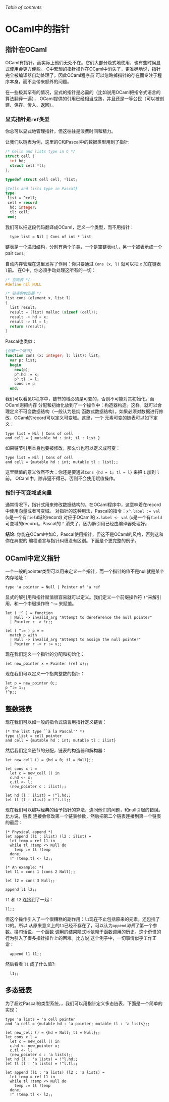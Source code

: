 <!-- ((! set OCaml中的指针 !)) ((! set learn !)) -->

*Table of contents*

# OCaml中的指针

## 指针在OCaml
OCaml有指针，而实际上他们无处不在。它们大部分隐式地使用，也有些时候显式使用会更方便些。
C中繁琐的指针操作在OCaml中消失了，更准确地说，指针完全被编译器自动处理了，因此OCaml程序员
可以忽略掉指针的存在而专注于程序本身，而不会带来额外的问题。

在一些极其罕有的情况，显式的指针是必需的（比如说用OCaml把指令式语言的算法翻译一遍），
OCaml提供的引用已经相当成熟，并且还是一等公民（可以被创建、保存、传入、返回）。

###  显式指针是`ref`类型
你总可以显式地管理指针，但这往往是浪费时间和精力。

让我们以链表为例，这里的C和Pascal中的数据类型用到了指针:

```C
/* Cells and lists type in C */
struct cell {
  int hd;
  struct cell *tl;
};

typedef struct cell cell, *list;
```
```Pascal
{Cells and lists type in Pascal}
type
 list = ^cell;
 cell = record
  hd: integer;
  tl: cell;
 end;
```
我们可以把这段代码翻译成OCaml，定义一个类型，而不用指针：

```ocamltop
  type list = Nil | Cons of int * list
```
链表是一个递归结构，分别有两个子类，一个是空链表`Nil`，另一个被表示成一个pair `Cons`。

自动内存管理在这里发挥了作用：你只要通过 `Cons (x, l)` 就可以把 `x` 加在链表 `l`前。
在C中，你必须手动处理这所有的一切：

```C
/* 空链表 */
#define nil NULL

/* 链表的构造器 */
list cons (element x, list l)
{
  list result;
  result = (list) malloc (sizeof (cell));
  result -> hd = x;
  result -> tl = l;
  return (result);
}
```
Pascal也类似：

```Pascal
{创建一个链节}
function cons (x: integer; l: list): list;
  var p: list;
  begin
    new(p);
    p^.hd := x;
    p^.tl := l;
    cons := p
  end;
```
我们可以看见C程序中，链节的域必须是可变的，否则不可能对其初始化。而OCaml则把内存
分配和初始化放到了一个操作中：构造器构造。这样，就可以合理定义不可变数据结构（一般认为是纯
函数式数据结构）。如果必须对数据进行修改，OCaml的record可以定义可变域。这里，一个
元素可变的链表可以如下定义：

```ocamltop
type list = Nil | Cons of cell
and cell = { mutable hd : int; tl : list }
```
如果链节引用本身也要被修改，那么`tl`也可以定义成可变：

```ocamltop
type list = Nil | Cons of cell
and cell = {mutable hd : int; mutable tl : list};;
```
这里赋值的意义依然不大：你还是要通过`Cons {hd = 1; tl = l}` 来把 `1` 加到 `l`前。
OCaml中，除非逼不得已，否则不会使用赋值操作。

###  指针于可变域或向量
通常情况下，指针式用来修改数据结构的。在OCaml程序中，这意味着在record中使用向量或者可变域。
对指针的这种用法，Pascal的指令：`x^.label := val` (`x`是一个有`field`域的record)
对应于OCaml的 `x.label <- val` (`x`是一个有`field`可变域的record)。Pascal的 `^`
消失了，因为解引用已经由编译器处理好。

**结论:** 你能在OCaml中如C，Pascal使用指针，但这不是OCaml的风格，否则这和你在典型的
编程语言与指针纠缠没有区别。下面是个更完整的例子。

## OCaml中定义指针
一个一般的pointer类型可以用来定义一个指针，而一个指针的值不是null就是某个内存地址：

```ocamltop
type 'a pointer = Null | Pointer of 'a ref
```
显式的解引用和指针赋值很容易就可以定义。我们定义一个前缀操作符 `!^`来解引用，和一个中缀操作符 `^:=` 来赋值。

```ocamltop
let ( !^ ) = function
  | Null -> invalid_arg "Attempt to dereference the null pointer"
  | Pointer r -> !r;;

let ( ^:= ) p v =
  match p with
  | Null -> invalid_arg "Attempt to assign the null pointer"
  | Pointer r -> r := v;;
```
现在我们定义一个指针的分配和初始化：

```ocamltop
let new_pointer x = Pointer (ref x);;
```
现在我们可以定义一个指向整数的指针：

```ocamltop
let p = new_pointer 0;;
p ^:= 1;;
!^p;;
```
## 整数链表
现在我们可以如一般的指令式语言用指针定义链表：

```ocamltop
(* The list type ``à la Pascal'' *)
type ilist = cell pointer
and cell = {mutable hd : int; mutable tl : ilist}
```
然后我们定义链节的分配，链表的构造器和解构器：

```ocamltop
let new_cell () = {hd = 0; tl = Null};;

let cons x l =
  let c = new_cell () in
  c.hd <- x;
  c.tl <- l;
  (new_pointer c : ilist);;

let hd (l : ilist) = !^l.hd;;
let tl (l : ilist) = !^l.tl;;
```
现在我们可以编写经典的给予指针的算法，连同他们的问题，和null引起的错误。比方说，链表
连接会修改第一个链表参数，然后把第二个链表连接到第一个链表的最后：

```ocamltop
(* Physical append *)
let append (l1 : ilist) (l2 : ilist) =
  let temp = ref l1 in
  while tl !temp <> Null do
    temp := tl !temp
  done;
  !^ !temp.tl <- l2;;

(* An example: *)
let l1 = cons 1 (cons 2 Null);;

let l2 = cons 3 Null;;

append l1 l2;;
```

 `l1` 和 `l2` 连接到了一起：

```ocamltop
l1;;
```
但这个操作引入了一个很糟糕的副作用：`l1`现在不止包括原来的元素，还包括了`l2`的。所以
从原来意义上的`l1`已经不存在了，可以认为`append`*消费*了第一个参数。换句话说，一个函数
调用的结果隐式地依赖于函数调用的历史。这个奇怪的行为引入了很多指针操作上的困难。比方说
这个例子中，一切事情似乎工作正常：
```ocamltop
  append l1 l1;;
```
然后看看 `l1` 成了什么值?:

```ocamltop
  l1;;
```
## 多态链表
为了超过Pascal的类型系统，，我们可以用指针定义多态链表，下面是一个简单的实现：

```ocamltop
type 'a lists = 'a cell pointer
and 'a cell = {mutable hd : 'a pointer; mutable tl : 'a lists};;

let new_cell () = {hd = Null; tl = Null};;
let cons x l =
  let c = new_cell () in
  c.hd <- new_pointer x;
  c.tl <- l;
  (new_pointer c : 'a lists);;
let hd (l : 'a lists) = !^l.hd;;
let tl (l : 'a lists) = !^l.tl;;

let append (l1 : 'a lists) (l2 : 'a lists) =
  let temp = ref l1 in
  while tl !temp <> Null do
    temp := tl !temp
  done;
  !^ !temp.tl <- l2;;
```
